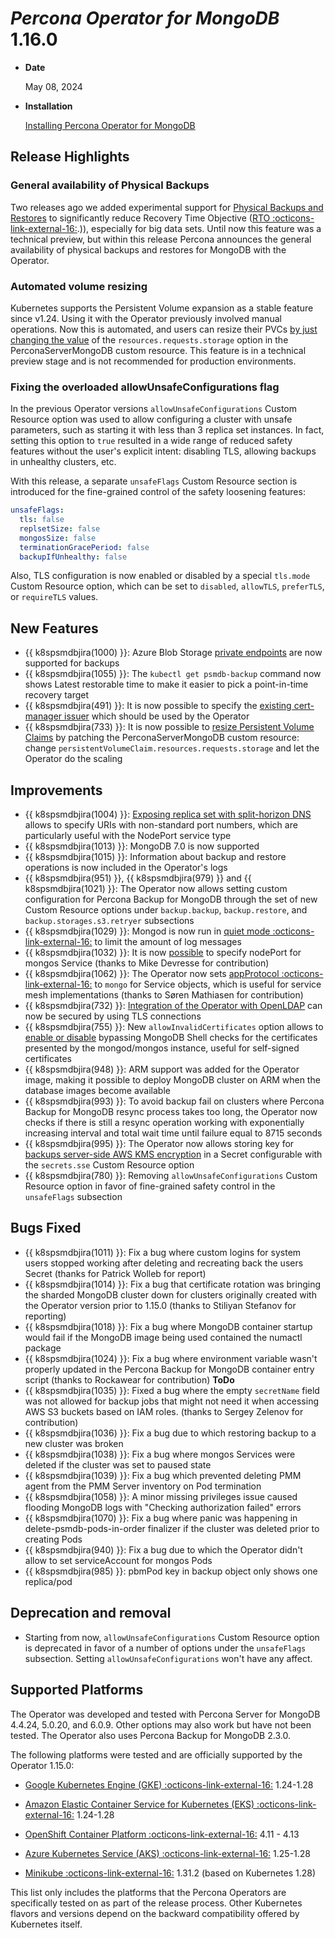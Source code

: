 # *Percona Operator for MongoDB* 1.16.0

* **Date**

    May 08, 2024

* **Installation**

    [Installing Percona Operator for MongoDB](../System-Requirements.md#installation-guidelines)

## Release Highlights

### General availability of Physical Backups

Two releases ago we added experimental support for [Physical Backups and Restores](../backups.md#physical) to significantly reduce Recovery Time Objective ([RTO :octicons-link-external-16:](https://www.percona.com/blog/backups-and-disaster-recovery/#:~:text=Recovery%20time%20objective%20(RTO)%20is,afford%20to%20lose%20after%20recovery).)), especially for big data sets. Until now this feature was a technical preview, but within this release Percona announces the general availability of physical backups and restores for MongoDB with the Operator.

### Automated volume resizing

Kubernetes supports the Persistent Volume expansion as a stable feature since v1.24. Using it with the Operator previously involved manual operations. Now this is automated, and users can resize their PVCs [by just changing the value](../scaling.md#scale-storage) of the `resources.requests.storage` option in the PerconaServerMongoDB custom resource. This feature is in a technical preview stage and is not recommended for production environments.

### Fixing the overloaded allowUnsafeConfigurations flag

In the previous Operator versions `allowUnsafeConfigurations` Custom Resource option was used to allow configuring a cluster with unsafe parameters, such as starting it with less than 3 replica set instances. In fact, setting this option to `true` resulted in a wide range of reduced safety features without the user's explicit
intent: disabling TLS, allowing backups in unhealthy clusters, etc.

With this release, a separate `unsafeFlags` Custom Resource section is introduced for the fine-grained control of the safety loosening features:

```yaml
unsafeFlags:
  tls: false
  replsetSize: false
  mongosSize: false
  terminationGracePeriod: false
  backupIfUnhealthy: false
```

Also, TLS configuration is now enabled or disabled by a special `tls.mode` Custom Resource option, which can be set to `disabled`, `allowTLS`, `preferTLS`, or `requireTLS` values.

## New Features

* {{ k8spsmdbjira(1000) }}: Azure Blob Storage [private endpoints](../operator.html#backup-storages-azure-endpointurl) are now supported for backups
* {{ k8spsmdbjira(1055) }}: The `kubectl get psmdb-backup` command now shows Latest restorable time to make it easier to pick a point-in-time recovery target
* {{ k8spsmdbjira(491) }}: It is now possible to specify the [existing cert-manager issuer](../operator.md#tls-issuerconf-name) which should be used by the Operator
* {{ k8spsmdbjira(733) }}: It is now possible to [resize Persistent Volume Claims](../operator.md#automated-scaling-with-volume-expansion-capability) by patching the PerconaServerMongoDB custom resource: change  `persistentVolumeClaim.resources.requests.storage` and let the Operator do the scaling

## Improvements

* {{ k8spsmdbjira(1004) }}: [Exposing replica set with split-horizon DNS](../expose.md#exposing-replica-set-with-split-horizon-dns) allows to specify URIs with non-standard port numbers, which are particularly useful with the NodePort service type
* {{ k8spsmdbjira(1013) }}: MongoDB 7.0 is now supported
* {{ k8spsmdbjira(1015) }}: Information about backup and restore operations is now included in the Operator's logs
* {{ k8spsmdbjira(951) }}, {{ k8spsmdbjira(979) }} and {{ k8spsmdbjira(1021) }}: The Operator now allows setting custom configuration for Percona Backup for MongoDB through the set of new Custom Resource options under `backup.backup`, `backup.restore`, and `backup.storages.s3.retryer` subsections
* {{ k8spsmdbjira(1029) }}: Mongod is now run in [quiet mode  :octicons-link-external-16:](https://www.mongodb.com/docs/manual/reference/program/mongod/#std-option-mongod.--quiet) to limit the amount of log messages
* {{ k8spsmdbjira(1032) }}: It is now [possible](../operator.md#sharding-mongos-expose-nodeport) to specify nodePort for mongos Service (thanks to Mike Devresse for contribution)
* {{ k8spsmdbjira(1062) }}: The Operator now sets [appProtocol :octicons-link-external-16:](https://kubernetes.io/docs/concepts/services-networking/service/#application-protocol) to `mongo` for Service objects, which is useful for service mesh implementations (thanks to Søren Mathiasen for contribution)
* {{ k8spsmdbjira(732) }}: [Integration of the Operator with OpenLDAP](../ldap.md#using-ldap-over-tls-connection) can now be secured by using TLS connections
* {{ k8spsmdbjira(755) }}: New `allowInvalidCertificates` option allows to [enable or disable](../operator.md#tls-allowinvalidcertificates) bypassing MongoDB Shell checks for the certificates presented by the mongod/mongos instance, useful for self-signed certificates
* {{ k8spsmdbjira(948) }}: ARM  support was added for the Operator image, making it possible to deploy MongoDB cluster on ARM when the database images become available
* {{ k8spsmdbjira(993) }}: To avoid backup fail on clusters where Percona Backup for MongoDB resync process takes too long, the Operator now checks if there is still a resync operation working with exponentially increasing interval and total wait time until failure equal to 8715 seconds
* {{ k8spsmdbjira(995) }}: The Operator now allows storing key for [backups server-side AWS KMS encryption](../backups-encryption.md) in a Secret configurable with the  `secrets.sse` Custom Resource option
* {{ k8spsmdbjira(780) }}: Removing `allowUnsafeConfigurations` Custom Resource option in favor of fine-grained safety control in the `unsafeFlags` subsection

## Bugs Fixed

* {{ k8spsmdbjira(1011) }}: Fix a bug where custom logins for system users stopped working after deleting and recreating back the users Secret (thanks for Patrick Wolleb for report)
* {{ k8spsmdbjira(1014) }}: Fix a bug that certificate rotation was bringing the sharded MongoDB cluster down for clusters originally created with the Operator version prior to 1.15.0 (thanks to Stiliyan Stefanov for reporting)
* {{ k8spsmdbjira(1018) }}: Fix a bug where MongoDB container startup would fail if the MongoDB image being used contained the numactl package
* {{ k8spsmdbjira(1024) }}: Fix a bug where environment variable wasn't properly updated in the Percona Backup for MongoDB container entry script (thanks to Rockawear for contribution) **ToDo**
* {{ k8spsmdbjira(1035) }}: Fixed a bug where the empty `secretName` field was not allowed for backup jobs that might not need it when accessing AWS S3 buckets based on IAM roles. (thanks to Sergey Zelenov for contribution)
* {{ k8spsmdbjira(1036) }}: Fix a bug due to which restoring backup to a new cluster was broken
* {{ k8spsmdbjira(1038) }}: Fix a bug where mongos Services were deleted if the cluster was set to paused state
* {{ k8spsmdbjira(1039) }}: Fix a bug which prevented deleting PMM agent from the PMM Server inventory on Pod termination
* {{ k8spsmdbjira(1058) }}: A minor missing privileges issue caused flooding MongoDB logs with "Checking authorization failed" errors
* {{ k8spsmdbjira(1070) }}: Fix a bug where panic was happening in delete-psmdb-pods-in-order finalizer if the cluster was deleted prior to creating Pods
* {{ k8spsmdbjira(940) }}: Fix a bug due to which the Operator didn't allow to set serviceAccount for mongos Pods
* {{ k8spsmdbjira(985) }}: pbmPod key in backup object only shows one replica/pod

## Deprecation and removal

* Starting from now, `allowUnsafeConfigurations` Custom Resource option is deprecated in favor of a number of options under the `unsafeFlags` subsection. Setting `allowUnsafeConfigurations` won't have any affect.

## Supported Platforms

The Operator was developed and tested with Percona Server for MongoDB 4.4.24,
5.0.20, and 6.0.9. Other options may also work but have not been tested. The
Operator also uses Percona Backup for MongoDB 2.3.0.

The following platforms were tested and are officially supported by the Operator
1.15.0:

* [Google Kubernetes Engine (GKE) :octicons-link-external-16:](https://cloud.google.com/kubernetes-engine) 1.24-1.28

* [Amazon Elastic Container Service for Kubernetes (EKS) :octicons-link-external-16:](https://aws.amazon.com) 1.24-1.28

* [OpenShift Container Platform :octicons-link-external-16:](https://www.redhat.com/en/technologies/cloud-computing/openshift) 4.11 - 4.13

* [Azure Kubernetes Service (AKS) :octicons-link-external-16:](https://azure.microsoft.com/en-us/services/kubernetes-service/) 1.25-1.28

* [Minikube :octicons-link-external-16:](https://github.com/kubernetes/minikube) 1.31.2 (based on Kubernetes 1.28)

This list only includes the platforms that the Percona Operators are specifically tested on as part of the release process. Other Kubernetes flavors and versions depend on the backward compatibility offered by Kubernetes itself.
